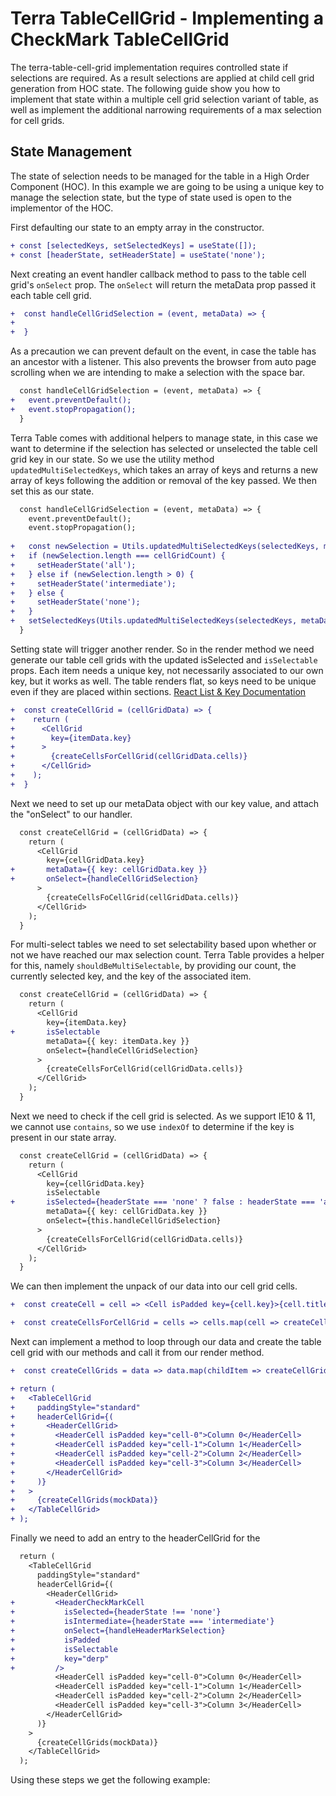 # Terra TableCellGrid - Implementing a CheckMark TableCellGrid

The terra-table-cell-grid implementation requires controlled state if selections are required. As a result selections are applied at child cell grid generation from HOC state. The following guide show you how to implement that state within a multiple cell grid selection variant of table, as well as implement the additional narrowing requirements of a max selection for cell grids.

## State Management
The state of selection needs to be managed for the table in a High Order Component (HOC). In this example we are going to be using a unique key to manage the selection state, but the type of state used is open to the implementor of the HOC.

 First defaulting our state to an empty array in the constructor. 
```diff
+ const [selectedKeys, setSelectedKeys] = useState([]);
+ const [headerState, setHeaderState] = useState('none');
```
Next creating an event handler callback method to pass to the table cell grid's `onSelect` prop. The `onSelect` will return the metaData prop passed it each table cell grid.
```diff
+  const handleCellGridSelection = (event, metaData) => {
+
+  }
```
As a precaution we can prevent default on the event, in case the table has an ancestor with a listener. This also prevents the browser from auto page scrolling when we are intending to make a selection with the space bar.
```diff
  const handleCellGridSelection = (event, metaData) => {
+   event.preventDefault();
+   event.stopPropagation();
  }
```
Terra Table comes with additional helpers to manage state, in this case we want to determine if the selection has selected or unselected the table cell grid key in our state. So we use the utility method `updatedMultiSelectedKeys`, which takes an array of keys and returns a new array of keys following the addition or removal of the key passed. We then set this as our state.
```diff
  const handleCellGridSelection = (event, metaData) => {
    event.preventDefault();
    event.stopPropagation();
  
+   const newSelection = Utils.updatedMultiSelectedKeys(selectedKeys, metaData.key);
+   if (newSelection.length === cellGridCount) {
+     setHeaderState('all');
+   } else if (newSelection.length > 0) {
+     setHeaderState('intermediate');
+   } else {
+     setHeaderState('none');
+   }
+   setSelectedKeys(Utils.updatedMultiSelectedKeys(selectedKeys, metaData.key));
  }
```
Setting state will trigger another render. So in the render method we need generate our table cell grids with the updated isSelected and `isSelectable` props. Each item needs a unique key, not necessarily associated to our own key, but it works as well. The table renders flat, so keys need to be unique even if they are placed within sections.
[React List & Key Documentation](https://reactjs.org/docs/lists-and-keys.html)
```diff
+  const createCellGrid = (cellGridData) => {
+    return (
+      <CellGrid
+        key={itemData.key}
+      >
+        {createCellsForCellGrid(cellGridData.cells)}
+      </CellGrid>
+    );
+  }
```
Next we need to set up our metaData object with our key value, and attach the "onSelect" to our handler.
```diff
  const createCellGrid = (cellGridData) => {
    return (
      <CellGrid
        key={cellGridData.key}
+       metaData={{ key: cellGridData.key }}
+       onSelect={handleCellGridSelection}
      >
        {createCellsFoCellGrid(cellGridData.cells)}
      </CellGrid>
    );
  }
```
For multi-select tables we need to set selectability based upon whether or not we have reached our max selection count.  Terra Table provides a helper for this, namely `shouldBeMultiSelectable`, by providing our count, the currently selected key, and the key of the associated item.
```diff
  const createCellGrid = (cellGridData) => {
    return (
      <CellGrid
        key={itemData.key}
+       isSelectable
        metaData={{ key: itemData.key }}
        onSelect={handleCellGridSelection}
      >
        {createCellsForCellGrid(cellGridData.cells)}
      </CellGrid>
    );
  }
```
Next we need to check if the cell grid is selected. As we support IE10 & 11, we cannot use `contains`, so we use `indexOf` to determine if the key is present in our state array.
```diff
  const createCellGrid = (cellGridData) => {
    return (
      <CellGrid
        key={cellGridData.key}
        isSelectable
+       isSelected={headerState === 'none' ? false : headerState === 'all' || selectedKeys.indexOf(cellGridData.key) >= 0}
        metaData={{ key: cellGridData.key }}
        onSelect={this.handleCellGridSelection}
      >
        {createCellsForCellGrid(cellGridData.cells)}
      </CellGrid>
    );
  }
```
We can then implement the unpack of our data into our cell grid cells.
```diff
+  const createCell = cell => <Cell isPadded key={cell.key}>{cell.title}</Cell>;

+  const createCellsForCellGrid = cells => cells.map(cell => createCell(cell));
```
Next can implement a method to loop through our data and create the table cell grid with our methods and call it from our render method.
```diff
+  const createCellGrids = data => data.map(childItem => createCellGrid(childItem));

+ return (
+   <TableCellGrid
+     paddingStyle="standard"
+     headerCellGrid={(
+       <HeaderCellGrid>
+         <HeaderCell isPadded key="cell-0">Column 0</HeaderCell>
+         <HeaderCell isPadded key="cell-1">Column 1</HeaderCell>
+         <HeaderCell isPadded key="cell-2">Column 2</HeaderCell>
+         <HeaderCell isPadded key="cell-3">Column 3</HeaderCell>
+       </HeaderCellGrid>
+     )}
+   >
+     {createCellGrids(mockData)}
+   </TableCellGrid>
+ );
```
Finally we need to add an entry to the headerCellGrid for the 
```diff
  return (
    <TableCellGrid
      paddingStyle="standard"
      headerCellGrid={(
        <HeaderCellGrid>
+         <HeaderCheckMarkCell
+           isSelected={headerState !== 'none'}
+           isIntermediate={headerState === 'intermediate'}
+           onSelect={handleHeaderMarkSelection}
+           isPadded
+           isSelectable
+           key="derp"
+         />
          <HeaderCell isPadded key="cell-0">Column 0</HeaderCell>
          <HeaderCell isPadded key="cell-1">Column 1</HeaderCell>
          <HeaderCell isPadded key="cell-2">Column 2</HeaderCell>
          <HeaderCell isPadded key="cell-3">Column 3</HeaderCell>
        </HeaderCellGrid>
      )}
    >
      {createCellGrids(mockData)}
    </TableCellGrid>
  );
```
Using these steps we get the following example:
